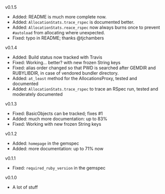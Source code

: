v0.1.5

* Added: README is much more complete now.
* Added: `AllocationStats.trace_rspec` is documented better.
* Added: `AllocationStats.reace_rspec` now always burns once to prevent
  `#autoload` from allocating where unexpected.
* Fixed: typo in README; thanks @tjchambers

v0.1.4

* Added: Build status now tracked with Travis
* Fixed: Working... better? with new frozen String keys
* Fixed: alias order changed so that PWD is searched after GEMDIR and
  RUBYLIBDIR, in case of vendored bundler directory.
* Added: `at_least` method for the AllocationsProxy, tested and documented
* Added: `AllocationStats.trace_rspec` to trace an RSpec run, tested and
  moderately documented

v0.1.3

* Fixed: BasicObjects can be tracked; fixes #1
* Added: much more documentation: up to 83%
* Fixed: Working with new frozen String keys

v0.1.2

* Added: `homepage` in the gemspec
* Added: more documentation: up to 71% now

v0.1.1

* Fixed: `required_ruby_version` in the gemspec

v0.1.0

* A lot of stuff

